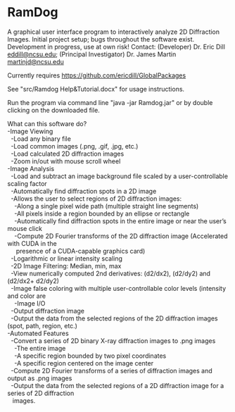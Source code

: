 RamDog
======

A graphical user interface program to interactively analyze 2D Diffraction Images. Initial project setup; bugs throughout the software exist. Development in progress, use at own risk! Contact: (Developer) Dr. Eric Dill eddill@ncsu.edu; (Principal Investigator) Dr. James Martin martinjd@ncsu.edu

Currently requires https://github.com/ericdill/GlobalPackages 

See "src/Ramdog Help&Tutorial.docx" for usage instructions.

Run the program via command line "java -jar Ramdog.jar" or by double clicking on the downloaded file.

What can this software do?<br>
-Image Viewing<br>
&nbsp;&nbsp;-Load any binary file<br>
&nbsp;&nbsp;-Load common images (.png, .gif, .jpg, etc.)<br>
&nbsp;&nbsp;-Load calculated 2D diffraction images<br>
&nbsp;&nbsp;-Zoom in/out with mouse scroll wheel<br> 
-Image Analysis<br> 
&nbsp;&nbsp;-Load and subtract an image background file scaled by a user-controllable scaling factor <br> 
&nbsp;&nbsp;-Automatically find diffraction spots in a 2D image<br> 
&nbsp;&nbsp;-Allows the user to select regions of 2D diffraction images:<br> 
&nbsp;&nbsp;&nbsp;&nbsp;-Along a single pixel wide path (multiple straight line segments)<br> 
&nbsp;&nbsp;&nbsp;&nbsp;-All pixels inside a region bounded by an ellipse or rectangle<br> 
&nbsp;&nbsp;&nbsp;&nbsp;-Automatically find diffraction spots in the entire image or near the user’s mouse click<br> 
&nbsp;&nbsp;&nbsp;&nbsp;-Compute 2D Fourier transforms of the 2D diffraction image (Accelerated with CUDA in the<br>
&nbsp;&nbsp;&nbsp;&nbsp;&nbsp;presence of a CUDA-capable graphics card)<br> 
&nbsp;&nbsp;-Logarithmic or linear intensity scaling<br> 
&nbsp;&nbsp;-2D Image Filtering: Median, min, max<br> 
&nbsp;&nbsp;-View numerically computed 2nd derivatives: (d2/dx2), (d2/dy2) and (d2/dx2+ d2/dy2)<br> 
&nbsp;&nbsp;-Image false coloring with multiple user-controllable color levels (intensity and color are<br>   &nbsp;&nbsp;&nbsp;
-Image I/O<br> 
&nbsp;&nbsp;-Output diffraction image<br> 
&nbsp;&nbsp;-Output the data from the selected regions of the 2D diffraction images (spot, path, region, etc.)<br> 
-Automated Features<br> 
&nbsp;&nbsp;-Convert a series of 2D binary X-ray diffraction images to .png images<br> 
&nbsp;&nbsp;&nbsp;&nbsp;-The entire image<br> 
&nbsp;&nbsp;&nbsp;&nbsp;-A specific region bounded by two pixel coordinates<br> 
&nbsp;&nbsp;&nbsp;&nbsp;-A specific region centered on the image center<br> 
&nbsp;&nbsp;-Compute 2D Fourier transforms of a series of diffraction images and output as .png images<br> 
&nbsp;&nbsp;-Output the data from the selected regions of a 2D diffraction image for a series of 2D diffraction<br>
&nbsp;&nbsp;&nbsp;images.<br> 

